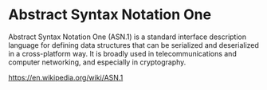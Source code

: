 # Abstract Syntax Notation One

Abstract Syntax Notation One (ASN.1) is a standard interface description language for defining data structures that can be serialized and deserialized in a cross-platform way.
It is broadly used in telecommunications and computer networking, and especially in cryptography.

<https://en.wikipedia.org/wiki/ASN.1>
